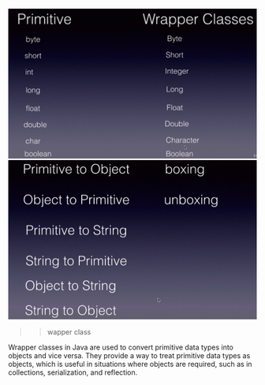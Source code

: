 ![img.png](img.png)
![img_1.png](img_1.png)

>>wapper class


Wrapper classes in Java are used to convert primitive data types into objects and vice versa. They provide a way to treat primitive data types as objects, which is useful in situations where objects are required, such as in collections, serialization, and reflection.